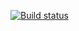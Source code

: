 [![Build status](https://ci.appveyor.com/api/projects/status/byvvv9iuxp6mx7s4?svg=true)](https://ci.appveyor.com/project/frantzev/web-interface)